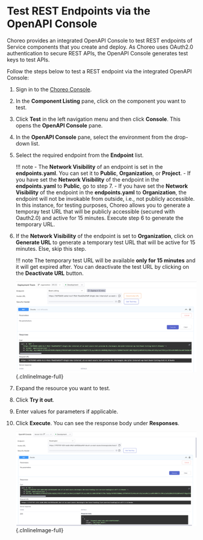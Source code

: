 # Test REST Endpoints via the OpenAPI Console

Choreo provides an integrated OpenAPI Console to test REST endpoints of Service components that you create and deploy.
As Choreo uses OAuth2.0 authentication to secure REST APIs, the OpenAPI Console generates test keys to test APIs.

Follow the steps below to test a REST endpoint via the integrated OpenAPI Console:

1. Sign in to the [Choreo Console](https://console.choreo.dev/).

2. In the **Component Listing** pane, click on the component you want to test.

3. Click **Test** in the left navigation menu and then click **Console**. This opens the **OpenAPI Console** pane.

4. In the **OpenAPI Console** pane, select the environment from the drop-down list.

5. Select the required endpoint from the **Endpoint** list.

   !!! note - The **Network Visibility** of an endpoint is set in the **endpoints.yaml**. You can set it to **Public**, **Organization**, or **Project**. - If you have set the **Network Visibility** of the endpoint in the **endpoints.yaml** to **Public**, go to step 7. - If you have set the **Network Visibility** of the endpoint in the **endpoints.yaml** to **Organization**, the endpoint will not be invokable from outside, i.e., not publicly accessible. In this instance, for testing purposes, Choreo allows you to generate a temporay test URL that will be publicly accessible (secured with Oauth2.0) and active for 15 minutes. Execute step 6 to generate the temporary URL.

6. If the **Network Visibility** of the endpoint is set to **Organization**, click on **Generate URL** to generate a temporary test URL that will be active for 15 minutes. Else, skip this step.

   !!! note
   The temporary test URL will be available **only for 15 minutes** and it will get expired after. You can deactivate the test URL by clicking on the **Deactivate URL** button.

   ![OpenAPI Console](../assets/img/testing/openapi-console-org.png){.cInlineImage-full}

7. Expand the resource you want to test.

8. Click **Try it out**.

9. Enter values for parameters if applicable.

10. Click **Execute**. You can see the response body under **Responses**.

    ![OpenAPI Console](../assets/img/testing/openapi-console.png){.cInlineImage-full}
